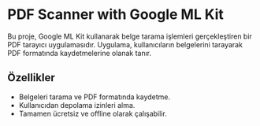 # PDF Scanner with Google ML Kit

Bu proje, Google ML Kit kullanarak belge tarama işlemleri gerçekleştiren bir PDF tarayıcı uygulamasıdır. Uygulama, kullanıcıların belgelerini tarayarak PDF formatında kaydetmelerine olanak tanır.

## Özellikler

- Belgeleri tarama ve PDF formatında kaydetme.
- Kullanıcıdan depolama izinleri alma.
- Tamamen ücretsiz ve offline olarak çalışabilir.

